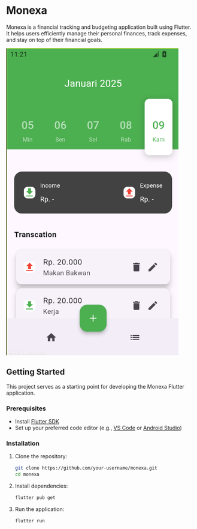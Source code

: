 # Monexa

Monexa is a financial tracking and budgeting application built using Flutter. It helps users efficiently manage their personal finances, track expenses, and stay on top of their financial goals.

![Monexa Preview](assets/images/monexa_preview.png)

## Getting Started

This project serves as a starting point for developing the Monexa Flutter application.

### Prerequisites

- Install [Flutter SDK](https://docs.flutter.dev/get-started/install)
- Set up your preferred code editor (e.g., [VS Code](https://code.visualstudio.com/) or [Android Studio](https://developer.android.com/studio))

### Installation

1. Clone the repository:

   ```bash
   git clone https://github.com/your-username/monexa.git
   cd monexa
   ```

2. Install dependencies:

   ```bash
   flutter pub get
   ```

3. Run the application:
   ```bash
   flutter run
   ```
